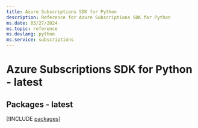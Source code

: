 ```yaml
---
title: Azure Subscriptions SDK for Python
description: Reference for Azure Subscriptions SDK for Python
ms.date: 03/27/2024
ms.topic: reference
ms.devlang: python
ms.service: subscriptions
---
```

# Azure Subscriptions SDK for Python - latest
## Packages - latest
[!INCLUDE [packages](subscriptions-index.md)]
